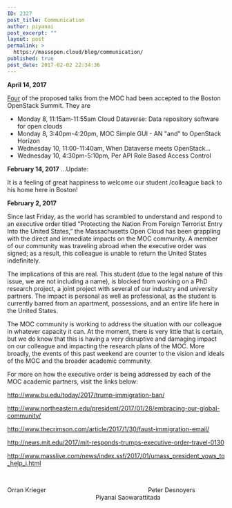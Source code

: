 ```yaml
---
ID: 2327
post_title: Communication
author: piyanai
post_excerpt: ""
layout: post
permalink: >
  https://massopen.cloud/blog/communication/
published: true
post_date: 2017-02-02 22:34:36
---
```

<strong>April 14, 2017</strong>

<a href="https://www.openstack.org/summit/boston-2017/summit-schedule/global-search?t=Massachusetts+Open+Cloud">Four</a> of the proposed talks from the MOC had been accepted to the Boston OpenStack Summit. They are
<ul>
 	<li>Monday 8, 11:15am-11:55am Cloud Dataverse: Data repository software for open clouds</li>
 	<li>Monday 8, 3:40pm-4:20pm, MOC Simple GUI - AN "and" to OpenStack Horizon</li>
 	<li>Wednesday 10, 11:00-11:40am, When Dataverse meets OpenStack...</li>
 	<li>Wednesday 10, 4:30pm-5:10pm, Per API Role Based Access Control</li>
</ul>
<strong>February 14, 2017</strong> ...Update:

It is a feeling of great happiness to welcome our student /colleague back to his home here in Boston!

<strong>February 2, 2017</strong>

Since last Friday, as the world has scrambled to understand and respond to an executive order titled “Protecting the Nation From Foreign Terrorist Entry Into the United States,” the Massachusetts Open Cloud has been grappling with the direct and immediate impacts on the MOC community. A member of our community was traveling abroad when the executive order was signed; as a result, this colleague is unable to return the United States indefinitely.

The implications of this are real. This student (due to the legal nature of this issue, we are not including a name), is blocked from working on a PhD research project, a joint project with several of our industry and university partners. The impact is personal as well as professional, as the student is currently barred from an apartment, possessions, and an entire life here in the United States.

The MOC community is working to address the situation with our colleague in whatever capacity it can. At the moment, there is very little that is certain, but we do know that this is having a very disruptive and damaging impact on our colleague and impacting the research plans of the MOC. More broadly, the events of this past weekend are counter to the vision and ideals of the MOC and the broader academic community.

For more on how the executive order is being addressed by each of the MOC academic partners, visit the links below:

<a href="http://www.bu.edu/today/2017/trump-immigration-ban/">http://www.bu.edu/today/2017/trump-immigration-ban/</a>

<a href="http://www.northeastern.edu/president/2017/01/28/embracing-our-global-community/">http://www.northeastern.edu/president/2017/01/28/embracing-our-global-community/</a>

<a href="http://www.thecrimson.com/article/2017/1/30/faust-immigration-email/">http://www.thecrimson.com/article/2017/1/30/faust-immigration-email/</a>

<a href="http://news.mit.edu/2017/mit-responds-trumps-executive-order-travel-0130">http://news.mit.edu/2017/mit-responds-trumps-executive-order-travel-0130</a>

<a href="http://www.masslive.com/news/index.ssf/2017/01/umass_president_vows_to_help_i.html">http://www.masslive.com/news/index.ssf/2017/01/umass_president_vows_to_help_i.html</a>

&nbsp;

Orran Krieger                                                            Peter Desnoyers                                                                     Piyanai Saowarattitada